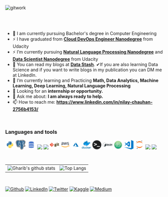 ![gitwork](https://user-images.githubusercontent.com/44708711/100897704-fbb48900-34e5-11eb-878a-00f20251c746.jpg)
<br />
<br />
<br />
<br />
- 🔭 I am currently pursuing Bachelor's degree in Computer Engineering
- ⚡ I have graduated from **[Cloud DevOps Engineer Nanodegree](https://confirm.udacity.com/HG9MGK5L)** from Udacity
- ⚡ I’m currently pursuing **[Natural Language Processing Nanodegree](https://www.udacity.com/course/natural-language-processing-nanodegree--nd892)** and **[Data Scientist Nanodegree](https://www.udacity.com/course/data-scientist-nanodegree--nd025)** from Udacity
- 👑 You can read my blogs at **[Data Stash](https://medium.com/data-stash)**. ✔If you are also learning Data Science and if you want to write blogs in my publication you can DM me at LinkedIn.
- 🌱 I’m currently learning and Practicing  **Math, Data Analytics, Machine Learning, Deep Learning, Natural Language Processing**
- 👯 Looking for an **internship or opportunity.**
- 💬 Ask me about: **I am always ready to help.**
- 📫 How to reach me: **https://www.linkedin.com/in/nilay-chauhan-2756b4153/**

<br />

### Languages and tools

<code><img height="30" src="https://raw.githubusercontent.com/github/explore/80688e429a7d4ef2fca1e82350fe8e3517d3494d/topics/python/python.png"></code>
<code><img height="30" src="https://raw.githubusercontent.com/github/explore/80688e429a7d4ef2fca1e82350fe8e3517d3494d/topics/postgresql/postgresql.png"></code>
<code><img height="30" src="https://raw.githubusercontent.com/github/explore/80688e429a7d4ef2fca1e82350fe8e3517d3494d/topics/sql/sql.png"></code>
<code><img height="30" src="https://user-images.githubusercontent.com/44708711/100903019-703df680-34eb-11eb-96cc-89b9607d0255.png"></code>
<code><img height="30" src="https://user-images.githubusercontent.com/44708711/100902775-3a990d80-34eb-11eb-9328-07aa3dbeb658.png"></code>
<code><img height="30" src="https://raw.githubusercontent.com/github/explore/80688e429a7d4ef2fca1e82350fe8e3517d3494d/topics/git/git.png"></code>
<code><img height="30" src="https://raw.githubusercontent.com/github/explore/80688e429a7d4ef2fca1e82350fe8e3517d3494d/topics/aws/aws.png"></code>
<code><img height="30" src="https://raw.githubusercontent.com/github/explore/80688e429a7d4ef2fca1e82350fe8e3517d3494d/topics/azure/azure.png"></code>
<code><img height="30" src="https://raw.githubusercontent.com/github/explore/80688e429a7d4ef2fca1e82350fe8e3517d3494d/topics/docker/docker.png"></code>
<code><img height="30" src="https://raw.githubusercontent.com/github/explore/80688e429a7d4ef2fca1e82350fe8e3517d3494d/topics/terminal/terminal.png"></code>
<code><img height="30" src="https://raw.githubusercontent.com/github/explore/80688e429a7d4ef2fca1e82350fe8e3517d3494d/topics/bash/bash.png"></code>
<code><img height="30" src="https://raw.githubusercontent.com/github/explore/80688e429a7d4ef2fca1e82350fe8e3517d3494d/topics/atom/atom.png"></code>
<code><img height="30" src="https://raw.githubusercontent.com/github/explore/80688e429a7d4ef2fca1e82350fe8e3517d3494d/topics/visual-studio-code/visual-studio-code.png"></code>
<code><img height="30" src="https://raw.githubusercontent.com/github/explore/80688e429a7d4ef2fca1e82350fe8e3517d3494d/topics/jupyter-notebook/jupyter-notebook.png"></code>
<code><img height="30" src="https://user-images.githubusercontent.com/44708711/100903610-1db10a00-34ec-11eb-91e1-52481053a3b9.png"></code>
<code><img height="30" src="https://user-images.githubusercontent.com/44708711/100903616-1f7acd80-34ec-11eb-8c44-ab60b70376ef.png"></code>


<br />


| | |
| ------------------------------------------------------------------------ | ------------------------------------------------------------- |
| ![Gharib's github stats](https://github-readme-stats.vercel.app/api?username=nilaychauhan&show_icons=true&theme=algolia&count_private=true) | ![Top Langs](https://github-readme-stats.vercel.app/api/top-langs/?username=nilaychauhan&theme=algolia) | ![Hackerrank](https://www.hackerrank.com/nilaychauhan0941)

<br />

[![Github](https://img.shields.io/badge/-Github-black?style=flat&labelColor=black&logo=github&logoColor=white "Github")](https://github.com/nilaychauhan "Github")
[![LinkedIn](https://img.shields.io/badge/-LinkedIn-blue?style=flat&logo=Linkedin&logoColor=white "LinkedIn")](https://www.linkedin.com/in/nilay-chauhan-2756b4153/ "LinkedIn")
[![Twitter](https://img.shields.io/badge/-Twitter-blue?style=flat&labelColor=blue&logo=twitter&logoColor=white "Twitter")](https://twitter.com/Nilay_S_Chauhan "Twitter")
[![Kaggle](https://img.shields.io/badge/-Kaggle-blue?style=flat&labelColor=blue&logo=kaggle&logoColor=white "Kaggle")](https://www.kaggle.com/nilaychauhan "Kaggle")
[![Medium](https://img.shields.io/badge/-Medium-blue?style=flat&labelColor=blue&logo=Medium&logoColor=white "Medium")](https://medium.com/data-stash "Medium")
